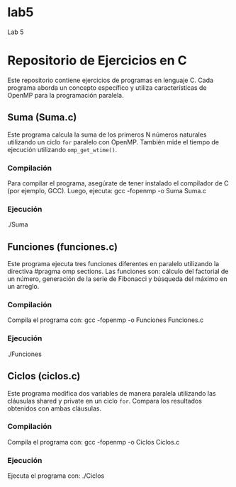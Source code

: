 # lab5
Lab 5

# Repositorio de Ejercicios en C

Este repositorio contiene ejercicios de programas en lenguaje C. Cada programa aborda un concepto específico y utiliza características de OpenMP para la programación paralela.

## Suma (Suma.c)

Este programa calcula la suma de los primeros N números naturales utilizando un ciclo `for` paralelo con OpenMP. También mide el tiempo de ejecución utilizando `omp_get_wtime()`.

### Compilación
Para compilar el programa, asegúrate de tener instalado el compilador de C (por ejemplo, GCC). Luego, ejecuta:
gcc -fopenmp -o Suma Suma.c
### Ejecución
./Suma



## Funciones (funciones.c)

Este programa ejecuta tres funciones diferentes en paralelo utilizando la directiva #pragma omp sections. Las funciones son: cálculo del factorial de un número, generación de la serie de Fibonacci y búsqueda del máximo en un arreglo.

### Compilación
Compila el programa con:
gcc -fopenmp -o Funciones Funciones.c
### Ejecución
./Funciones



## Ciclos (ciclos.c)

Este programa modifica dos variables de manera paralela utilizando las cláusulas shared y private en un ciclo `for`. Compara los resultados obtenidos con ambas cláusulas.

### Compilación
Compila el programa con:
gcc -fopenmp -o Ciclos Ciclos.c
### Ejecución
Ejecuta el programa con:
./Ciclos
